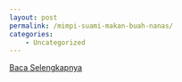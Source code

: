 ```yaml
---
layout: post
permalink: /mimpi-suami-makan-buah-nanas/
categories:
    - Uncategorized
---
```


[Baca Selengkapnya](/09)